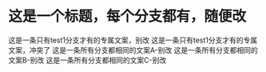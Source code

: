 # 这是一个标题，每个分支都有，随便改
这是一条只有test1分支才有的专属文案，别改
这是一条只有test1分支才有的专属文案，冲突了
这是一条所有分支都相同的文案A-别改
这是一条所有分支都相同的文案B-别改
这是一条所有分支都相同的文案C-别改
